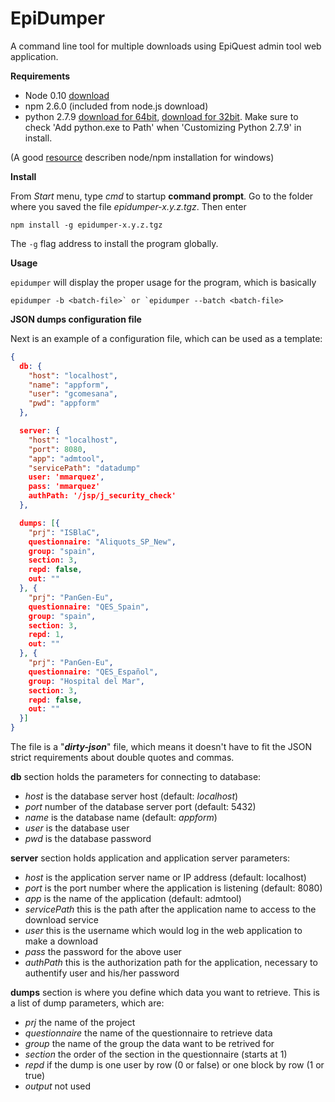 EpiDumper
===================
A command line tool for multiple downloads using EpiQuest admin tool web application.

**Requirements**

 - Node 0.10 [download](http://nodejs.org/download/)
 - npm 2.6.0 (included from node.js download)
 - python 2.7.9 [download for 64bit](https://www.python.org/ftp/python/2.7.9/python-2.7.9.amd64.msi), [download for 32bit](https://www.python.org/ftp/python/2.7.9/python-2.7.9.msi). Make sure to check 'Add python.exe to Path' when 'Customizing Python 2.7.9' in install.

(A good [resource](http://blog.teamtreehouse.com/install-node-js-npm-windows) describen node/npm installation for windows)

**Install**

From *Start* menu, type *cmd* to startup **command prompt**.
Go to the folder where you saved the file *epidumper-x.y.z.tgz*. 
Then enter
```
npm install -g epidumper-x.y.z.tgz
```
The `-g` flag address to install the program globally.

**Usage**

`epidumper` will display the proper usage for the program, which is basically 

```epidumper -b <batch-file>` or `epidumper --batch <batch-file>``` 

**JSON dumps configuration file**

Next is an example of a configuration file, which can be used as a template:
```json
{
  db: {
    "host": "localhost",
    "name": "appform",
    "user": "gcomesana",
    "pwd": "appform"
  },

  server: {
    "host": "localhost",
    "port": 8080,
    "app": "admtool",
    "servicePath": "datadump"
    user: 'mmarquez',
    pass: 'mmarquez'
    authPath: '/jsp/j_security_check'
  },

  dumps: [{
    "prj": "ISBlaC",
    questionnaire: "Aliquots_SP_New",
    group: "spain",
    section: 3,
    repd: false,
    out: ""
  }, {
    "prj": "PanGen-Eu",
    questionnaire: "QES_Spain",
    group: "spain",
    section: 3,
    repd: 1,
    out: ""
  }, {
    "prj": "PanGen-Eu",
    questionnaire: "QES_Español",
    group: "Hospital del Mar",
    section: 3,
    repd: false,
    out: ""
  }]
}
```
The file is a "*__dirty-json__*" file, which means it doesn't have to fit the JSON strict requirements about double quotes and commas.

**db** section holds the parameters for connecting to database:

- *host* is the database server host (default: *localhost*)
- *port* number of the database server port (default: 5432)
- *name* is the database name (default: *appform*)
- *user* is the database user
- *pwd* is the database password

**server** section holds application and application server parameters:

- *host* is the application server name or IP address (default: localhost)
- *port* is the port number where the application is listening (default: 8080)
- *app* is the name of the application (default: admtool)
- *servicePath* this is the path after the application name to access to the download service
- *user* this is the username which would log in the web application to make a download
- *pass* the password for the above user
- *authPath* this is the authorization path for the application, necessary to authentify user and his/her password

**dumps** section is where you define which data you want to retrieve. This is a list of dump parameters, which are:

- *prj* the name of the project
- *questionnaire* the name of the questionnaire to retrieve data
- *group* the name of the group the data want to be retrived for
- *section* the order of the section in the questionnaire (starts at 1)
- *repd* if the dump is one user by row (0 or false) or one block by row (1 or true)
- *output* not used
